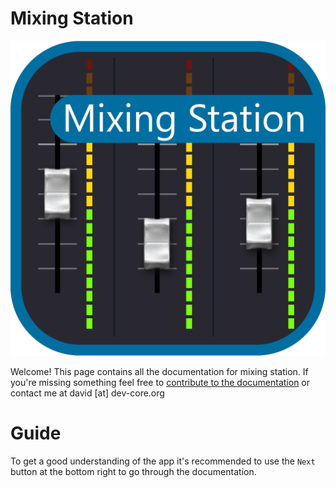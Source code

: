# Mixing Station

![MS-Icon](assets/ms.png)

Welcome! This page contains all the documentation for mixing station.
If you're missing something feel free to [contribute to the documentation](https://github.com/davidgiga1993/mixing-station-docs) or contact me at david [at] dev-core.org 

# Guide
To get a good understanding of the app it's recommended to use the `Next` button at the bottom right to go through the documentation.